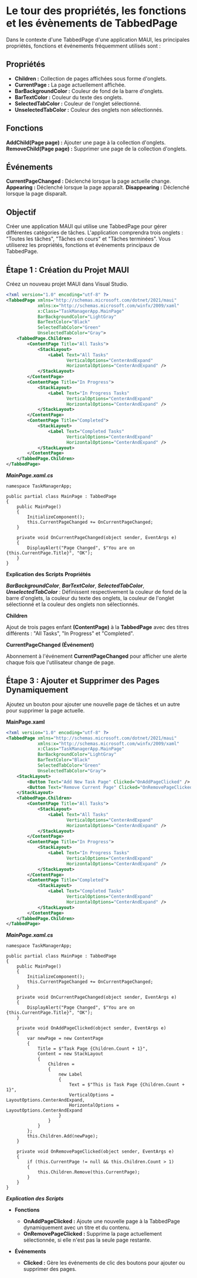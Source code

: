 # Le tour des propriétés, les fonctions et les évènements de TabbedPage 

Dans le contexte d'une TabbedPage d'une application MAUI, les principales propriétés, fonctions et événements fréquemment utilisés sont :

## Propriétés
- **Children :** Collection de pages affichées sous forme d'onglets.
- **CurrentPage :** La page actuellement affichée.
- **BarBackgroundColor :** Couleur de fond de la barre d'onglets.
- **BarTextColor :** Couleur du texte des onglets.
- **SelectedTabColor :** Couleur de l'onglet sélectionné.
- **UnselectedTabColor :** Couleur des onglets non sélectionnés.

## Fonctions
**AddChild(Page page) :** Ajouter une page à la collection d'onglets.
**RemoveChild(Page page) :** Supprimer une page de la collection d'onglets.

## Événements
**CurrentPageChanged :** Déclenché lorsque la page actuelle change.
**Appearing :** Déclenché lorsque la page apparaît.
**Disappearing :** Déclenché lorsque la page disparaît.

## Objectif
Créer une application MAUI qui utilise une TabbedPage pour gérer différentes catégories de tâches. L'application comprendra trois onglets : "Toutes les tâches", "Tâches en cours" et "Tâches terminées". Vous utiliserez les propriétés, fonctions et événements principaux de TabbedPage.


## Étape 1 : Création du Projet MAUI
Créez un nouveau projet MAUI dans Visual Studio.

``` XML
<?xml version="1.0" encoding="utf-8" ?>
<TabbedPage xmlns="http://schemas.microsoft.com/dotnet/2021/maui"
            xmlns:x="http://schemas.microsoft.com/winfx/2009/xaml"
            x:Class="TaskManagerApp.MainPage"
            BarBackgroundColor="LightGray"
            BarTextColor="Black"
            SelectedTabColor="Green"
            UnselectedTabColor="Gray">
    <TabbedPage.Children>
        <ContentPage Title="All Tasks">
            <StackLayout>
                <Label Text="All Tasks" 
                       VerticalOptions="CenterAndExpand" 
                       HorizontalOptions="CenterAndExpand" />
            </StackLayout>
        </ContentPage>
        <ContentPage Title="In Progress">
            <StackLayout>
                <Label Text="In Progress Tasks" 
                       VerticalOptions="CenterAndExpand" 
                       HorizontalOptions="CenterAndExpand" />
            </StackLayout>
        </ContentPage>
        <ContentPage Title="Completed">
            <StackLayout>
                <Label Text="Completed Tasks" 
                       VerticalOptions="CenterAndExpand" 
                       HorizontalOptions="CenterAndExpand" />
            </StackLayout>
        </ContentPage>
    </TabbedPage.Children>
</TabbedPage>


```
***MainPage.xaml.cs***

``` CSharp
namespace TaskManagerApp;

public partial class MainPage : TabbedPage
{
    public MainPage()
    {
        InitializeComponent();
        this.CurrentPageChanged += OnCurrentPageChanged;
    }

    private void OnCurrentPageChanged(object sender, EventArgs e)
    {
        DisplayAlert("Page Changed", $"You are on {this.CurrentPage.Title}", "OK");
    }
}

```

**Explication des Scripts**
**Propriétés**

***BarBackgroundColor***, ***BarTextColor***, ***SelectedTabColor***, ***UnselectedTabColor*** : Définissent respectivement la couleur de fond de la barre d'onglets, la couleur du texte des onglets, la couleur de l'onglet sélectionné et la couleur des onglets non sélectionnés.

**Children**

Ajout de trois pages enfant **(ContentPage)** à la **TabbedPage** avec des titres différents : "All Tasks", "In Progress" et "Completed".

**CurrentPageChanged (Événement)**

Abonnement à l'événement **CurrentPageChanged** pour afficher une alerte chaque fois que l'utilisateur change de page.


## Étape 3 : Ajouter et Supprimer des Pages Dynamiquement

Ajoutez un bouton pour ajouter une nouvelle page de tâches et un autre pour supprimer la page actuelle.

**MainPage.xaml**

``` XML
<?xml version="1.0" encoding="utf-8" ?>
<TabbedPage xmlns="http://schemas.microsoft.com/dotnet/2021/maui"
            xmlns:x="http://schemas.microsoft.com/winfx/2009/xaml"
            x:Class="TaskManagerApp.MainPage"
            BarBackgroundColor="LightGray"
            BarTextColor="Black"
            SelectedTabColor="Green"
            UnselectedTabColor="Gray">
    <StackLayout>
        <Button Text="Add New Task Page" Clicked="OnAddPageClicked" />
        <Button Text="Remove Current Page" Clicked="OnRemovePageClicked" />
    </StackLayout>
    <TabbedPage.Children>
        <ContentPage Title="All Tasks">
            <StackLayout>
                <Label Text="All Tasks" 
                       VerticalOptions="CenterAndExpand" 
                       HorizontalOptions="CenterAndExpand" />
            </StackLayout>
        </ContentPage>
        <ContentPage Title="In Progress">
            <StackLayout>
                <Label Text="In Progress Tasks" 
                       VerticalOptions="CenterAndExpand" 
                       HorizontalOptions="CenterAndExpand" />
            </StackLayout>
        </ContentPage>
        <ContentPage Title="Completed">
            <StackLayout>
                <Label Text="Completed Tasks" 
                       VerticalOptions="CenterAndExpand" 
                       HorizontalOptions="CenterAndExpand" />
            </StackLayout>
        </ContentPage>
    </TabbedPage.Children>
</TabbedPage>

```
***MainPage.xaml.cs***

``` CSharp
namespace TaskManagerApp;

public partial class MainPage : TabbedPage
{
    public MainPage()
    {
        InitializeComponent();
        this.CurrentPageChanged += OnCurrentPageChanged;
    }

    private void OnCurrentPageChanged(object sender, EventArgs e)
    {
        DisplayAlert("Page Changed", $"You are on {this.CurrentPage.Title}", "OK");
    }

    private void OnAddPageClicked(object sender, EventArgs e)
    {
        var newPage = new ContentPage
        {
            Title = $"Task Page {Children.Count + 1}",
            Content = new StackLayout
            {
                Children = 
                {
                    new Label 
                    {
                        Text = $"This is Task Page {Children.Count + 1}",
                        VerticalOptions = LayoutOptions.CenterAndExpand,
                        HorizontalOptions = LayoutOptions.CenterAndExpand
                    }
                }
            }
        };
        this.Children.Add(newPage);
    }

    private void OnRemovePageClicked(object sender, EventArgs e)
    {
        if (this.CurrentPage != null && this.Children.Count > 1)
        {
            this.Children.Remove(this.CurrentPage);
        }
    }
}

```

***Explication des Scripts***
-  **Fonctions**

    - **OnAddPageClicked :** Ajoute une nouvelle page à la TabbedPage dynamiquement avec un titre et du contenu.
    - **OnRemovePageClicked :** Supprime la page actuellement sélectionnée, si elle n'est pas la seule page restante.

- **Événements**

  - **Clicked :** Gère les événements de clic des boutons pour ajouter ou supprimer des pages.
